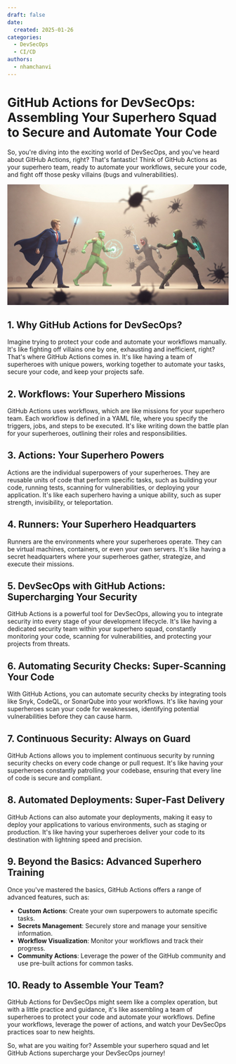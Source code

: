```yaml
---
draft: false
date:
  created: 2025-01-26
categories:
  - DevSecOps
  - CI/CD
authors:
  - nhamchanvi
---
```


# GitHub Actions for DevSecOps: Assembling Your Superhero Squad to Secure and Automate Your Code

So, you're diving into the exciting world of DevSecOps, and you've heard about GitHub Actions, right? That's fantastic! Think of GitHub Actions as your superhero team, ready to automate your workflows, secure your code, and fight off those pesky villains (bugs and vulnerabilities).

[![Image]](./github-actions-for-devsecops-assembling-your-superhero-squad-to-secure-and-automate-your-code.md)

[Image]: ../../assets/github-actions-superhero-squad.jpg

<!-- more -->

## 1. Why GitHub Actions for DevSecOps?

Imagine trying to protect your code and automate your workflows manually. It's like fighting off villains one by one, exhausting and inefficient, right? That's where GitHub Actions comes in. It's like having a team of superheroes with unique powers, working together to automate your tasks, secure your code, and keep your projects safe.

## 2. Workflows: Your Superhero Missions

GitHub Actions uses workflows, which are like missions for your superhero team. Each workflow is defined in a YAML file, where you specify the triggers, jobs, and steps to be executed. It's like writing down the battle plan for your superheroes, outlining their roles and responsibilities.

## 3. Actions: Your Superhero Powers

Actions are the individual superpowers of your superheroes. They are reusable units of code that perform specific tasks, such as building your code, running tests, scanning for vulnerabilities, or deploying your application. It's like each superhero having a unique ability, such as super strength, invisibility, or teleportation.

## 4. Runners: Your Superhero Headquarters

Runners are the environments where your superheroes operate. They can be virtual machines, containers, or even your own servers. It's like having a secret headquarters where your superheroes gather, strategize, and execute their missions.

## 5. DevSecOps with GitHub Actions: Supercharging Your Security

GitHub Actions is a powerful tool for DevSecOps, allowing you to integrate security into every stage of your development lifecycle. It's like having a dedicated security team within your superhero squad, constantly monitoring your code, scanning for vulnerabilities, and protecting your projects from threats.

## 6. Automating Security Checks: Super-Scanning Your Code

With GitHub Actions, you can automate security checks by integrating tools like Snyk, CodeQL, or SonarQube into your workflows. It's like having your superheroes scan your code for weaknesses, identifying potential vulnerabilities before they can cause harm.

## 7. Continuous Security: Always on Guard

GitHub Actions allows you to implement continuous security by running security checks on every code change or pull request. It's like having your superheroes constantly patrolling your codebase, ensuring that every line of code is secure and compliant.

## 8. Automated Deployments: Super-Fast Delivery

GitHub Actions can also automate your deployments, making it easy to deploy your applications to various environments, such as staging or production. It's like having your superheroes deliver your code to its destination with lightning speed and precision.

## 9. Beyond the Basics: Advanced Superhero Training

Once you've mastered the basics, GitHub Actions offers a range of advanced features, such as:

- **Custom Actions**: Create your own superpowers to automate specific tasks.
- **Secrets Management**: Securely store and manage your sensitive information.
- **Workflow Visualization**: Monitor your workflows and track their progress.
- **Community Actions**: Leverage the power of the GitHub community and use pre-built actions for common tasks.

## 10. Ready to Assemble Your Team?

GitHub Actions for DevSecOps might seem like a complex operation, but with a little practice and guidance, it's like assembling a team of superheroes to protect your code and automate your workflows. Define your workflows, leverage the power of actions, and watch your DevSecOps practices soar to new heights.

So, what are you waiting for? Assemble your superhero squad and let GitHub Actions supercharge your DevSecOps journey!
